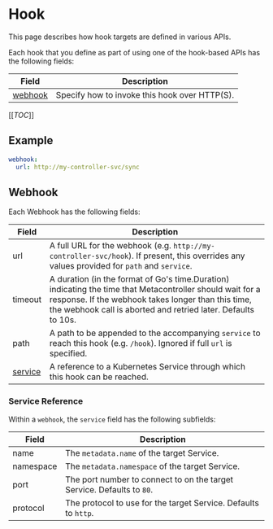 # Hook

This page describes how hook targets are defined in various APIs.

Each hook that you define as part of using one of the hook-based APIs
has the following fields:

| Field | Description |
| ----- | ----------- |
| [webhook](#webhook) | Specify how to invoke this hook over HTTP(S). |

[[_TOC_]]

## Example

```yaml
webhook:
  url: http://my-controller-svc/sync
```

## Webhook

Each Webhook has the following fields:

| Field | Description |
| ----- | ----------- |
| url | A full URL for the webhook (e.g. `http://my-controller-svc/hook`). If present, this overrides any values provided for `path` and `service`. |
| timeout | A duration (in the format of Go's time.Duration) indicating the time that Metacontroller should wait for a response. If the webhook takes longer than this time, the webhook call is aborted and retried later. Defaults to 10s. |
| path | A path to be appended to the accompanying `service` to reach this hook (e.g. `/hook`). Ignored if full `url` is specified. |
| [service](#service-reference) | A reference to a Kubernetes Service through which this hook can be reached. |

### Service Reference

Within a `webhook`, the `service` field has the following subfields:

| Field | Description |
| ----- | ----------- |
| name | The `metadata.name` of the target Service. |
| namespace | The `metadata.namespace` of the target Service. |
| port | The port number to connect to on the target Service. Defaults to `80`. |
| protocol | The protocol to use for the target Service. Defaults to `http`. |
